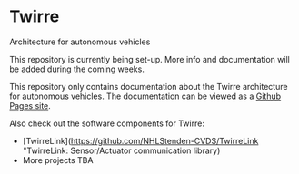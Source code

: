 # Twirre
Architecture for autonomous vehicles

This repository is currently being set-up. More info and documentation will be added during the coming weeks.

This repository only contains documentation about the Twirre architecture for autonomous vehicles. The documentation can be viewed as a [Github Pages site](https://nhlstenden-cvds.github.io/Twirre/ "Twirre overview").

Also check out the software components for Twirre:
* [TwirreLink](https://github.com/NHLStenden-CVDS/TwirreLink "TwirreLink: Sensor/Actuator communication library)
* More projects TBA
